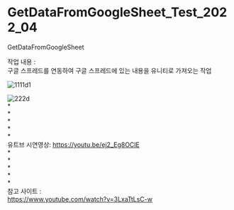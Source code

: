 # GetDataFromGoogleSheet_Test_2022_04
GetDataFromGoogleSheet
                                                  
작업 내용 :                                                  
구글 스프레드를 연동하여 구글 스프레드에 있는 내용을 유니티로 가져오는 작업
                                                              
![1111d1](https://user-images.githubusercontent.com/71114491/164766046-6cfb41c4-6772-4b72-8b57-06bee258cef6.PNG)                                                                       
                                                             
![222d](https://user-images.githubusercontent.com/71114491/164766068-2b2470d1-3080-4492-92ec-2d335e427bd2.PNG)                                                                                                                                                             
*                                        
*                                        
*                                        
*                                        
*                                       
유트브 시연영상: https://youtu.be/ej2_Eg8OClE    
*                                        
*                                        
*                                        
*                                        
*                                       
참고 사이트 :                                                 
https://www.youtube.com/watch?v=3LxaTtLsC-w                                                
